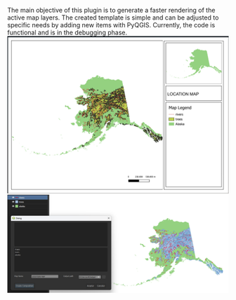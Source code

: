 The main objective of this plugin is to generate a faster rendering of the active map layers. The created template is simple and can be adjusted to specific needs by adding new items with PyQGIS. Currently, the code is functional and is in the debugging phase.
![Description of the image](./git_images/LOCATIONMAP.png)
![Description of the image](git_images/image2.png)

